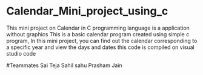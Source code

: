 # Calendar_Mini_project_using_c
This mini project on Calendar in C programming language is a application without graphics This is a basic calendar program created using simple c program,
In this mini project, you can find out the calendar corresponding to a specific year and view the days and dates this code is compiled on visual studio code

#Teammates
Sai Teja
Sahil sahu
Prasham Jain
